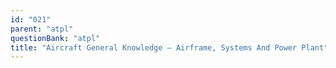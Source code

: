 ```yaml
---
id: "021"
parent: "atpl"
questionBank: "atpl"
title: "Aircraft General Knowledge — Airframe, Systems And Power Plant"
---
```

